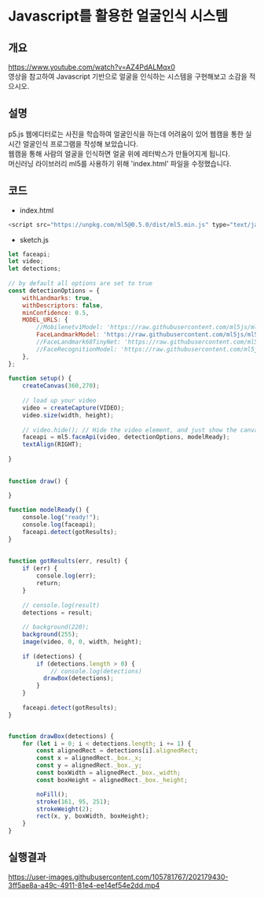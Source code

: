 Javascript를 활용한 얼굴인식 시스템
=============================
개요
---
https://www.youtube.com/watch?v=AZ4PdALMqx0   
영상을 참고하여 Javascript 기반으로 얼굴을 인식하는 시스템을 구현해보고 소감을 적으시오.

설명
---
p5.js 웹에디터로는 사진을 학습하여 얼굴인식을 하는데 어려움이 있어 웹캠을 통한 실시간 얼굴인식 프로그램을 작성해 보았습니다.   
웹캠을 통해 사람의 얼굴을 인식하면 얼굴 위에 레터박스가 만들어지게 됩니다.   
머신러닝 라이브러리 ml5를 사용하기 위해 'index.html' 파일을 수정했습니다.

코드
---
- index.html
~~~js
<script src="https://unpkg.com/ml5@0.5.0/dist/ml5.min.js" type="text/javascript"></script> 추가
~~~

- sketch.js
~~~js
let faceapi;
let video;
let detections;
 
// by default all options are set to true
const detectionOptions = {
    withLandmarks: true,
    withDescriptors: false,
    minConfidence: 0.5,
    MODEL_URLS: {
        //Mobilenetv1Model: 'https://raw.githubusercontent.com/ml5js/ml5-data-and-models/main/models/faceapi/ssd_mobilenetv1_model-weights_manifest.json',
        FaceLandmarkModel: 'https://raw.githubusercontent.com/ml5js/ml5-data-and-models/main/models/faceapi/face_landmark_68_model-weights_manifest.json',
        //FaceLandmark68TinyNet: 'https://raw.githubusercontent.com/ml5js/ml5-data-and-models/main/models/faceapi/face_landmark_68_tiny_model-weights_manifest.json',
        //FaceRecognitionModel: 'https://raw.githubusercontent.com/ml5js/ml5-data-and-models/main/models/faceapi/face_recognition_model-weights_manifest.json',
    },
};
 
function setup() {
    createCanvas(360,270);
 
    // load up your video
    video = createCapture(VIDEO);
    video.size(width, height);
 
    // video.hide(); // Hide the video element, and just show the canvas
    faceapi = ml5.faceApi(video, detectionOptions, modelReady);
    textAlign(RIGHT);
 
}
 
 
function draw() {
 
}

function modelReady() {
    console.log("ready!");
    console.log(faceapi);
    faceapi.detect(gotResults);
}
 
 
function gotResults(err, result) {
    if (err) {
        console.log(err);
        return;
    }
 
    // console.log(result)
    detections = result;
 
    // background(220);
    background(255);
    image(video, 0, 0, width, height);
 
    if (detections) {
        if (detections.length > 0) {
            // console.log(detections)
          drawBox(detections);
        }
    }
 
    faceapi.detect(gotResults);
}


function drawBox(detections) {
    for (let i = 0; i < detections.length; i += 1) {
        const alignedRect = detections[i].alignedRect;
        const x = alignedRect._box._x;
        const y = alignedRect._box._y;
        const boxWidth = alignedRect._box._width;
        const boxHeight = alignedRect._box._height;

        noFill();
        stroke(161, 95, 251);
        strokeWeight(2);
        rect(x, y, boxWidth, boxHeight);
    }
}
~~~

실행결과
------

https://user-images.githubusercontent.com/105781767/202179430-3ff5ae8a-a49c-4911-81e4-ee14ef54e2dd.mp4

